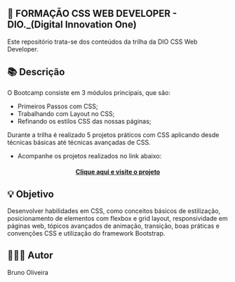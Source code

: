 ## 📝 FORMAÇÃO CSS WEB DEVELOPER - DIO._(Digital Innovation One)
Este repositório trata-se dos conteúdos da trilha da DIO  CSS Web Developer.

## 📚 Descrição
O Bootcamp consiste em 3 módulos principais, que são:
- Primeiros Passos com CSS;
- Trabalhando com Layout no CSS;
- Refinando os estilos CSS das nossas páginas;

Durante a trilha é realizado 5 projetos práticos com CSS aplicando desde técnicas básicas até técnicas avançadas de CSS.
- Acompanhe os projetos realizados no link abaixo:

<h4 align="center"><a href="https://brunooliveira16.github.io/bootcamp-css-web-developer-dio/" target="_blank">Clique aqui e visite o projeto</a></h4>

## 💡 Objetivo
Desenvolver habilidades em CSS, como conceitos básicos de estilização, posicionamento de elementos com flexbox e grid layout, responsividade em páginas web, tópicos avançados de animação, transição, boas práticas e convenções CSS e utilização do framework Bootstrap.

## 🙋🏻‍♂️ Autor
Bruno Oliveira
